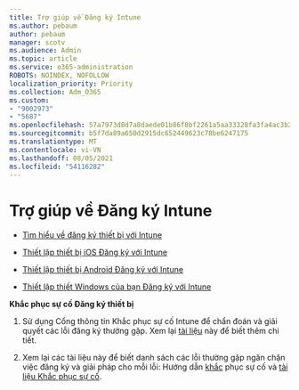 ```yaml
---
title: Trợ giúp về Đăng ký Intune
ms.author: pebaum
author: pebaum
manager: scotv
ms.audience: Admin
ms.topic: article
ms.service: o365-administration
ROBOTS: NOINDEX, NOFOLLOW
localization_priority: Priority
ms.collection: Adm_O365
ms.custom:
- "9002973"
- "5687"
ms.openlocfilehash: 57a7973d8d7a8daede01b86f8bf2261a5aa33328fa3fa4ac3b2e0a8967ee964b
ms.sourcegitcommit: b5f7da89a650d2915dc652449623c78be6247175
ms.translationtype: MT
ms.contentlocale: vi-VN
ms.lasthandoff: 08/05/2021
ms.locfileid: "54116282"
---
```

# <a name="help-with-intune-enrollment"></a>Trợ giúp về Đăng ký Intune


- [Tìm hiểu về đăng ký thiết bị với Intune](https://docs.microsoft.com/intune/device-enrollment)

- [Thiết lập thiết bị iOS Đăng ký với Intune](https://docs.microsoft.com/intune/ios-enroll)

- [Thiết lập thiết bị Android Đăng ký với Intune](https://docs.microsoft.com/intune/android-enroll)

- [Thiết lập thiết Windows của bạn Đăng ký với Intune](https://docs.microsoft.com/intune/windows-enroll)

**Khắc phục sự cố Đăng ký thiết bị**

1. Sử dụng Cổng thông tin Khắc phục sự cố Intune để chẩn đoán và giải quyết các lỗi đăng ký thường gặp. Xem lại [tài liệu](https://docs.microsoft.com/intune/help-desk-operators) này để biết thêm chi tiết.

2. Xem lại các tài liệu này để biết danh sách các lỗi thường gặp ngăn chặn việc đăng ký và giải pháp cho mỗi lỗi: Hướng dẫn [khắc](https://support.microsoft.com/help/4469913/troubleshooting-windows-device-enrollment-problems-in-microsoft-intune) phục sự cố và [tài liệu Khắc phục sự cố](https://docs.microsoft.com/intune/troubleshoot-device-enrollment-in-intune).